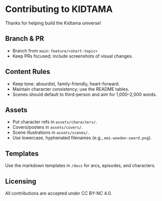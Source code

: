 # Contributing to KIDTAMA

Thanks for helping build the Kidtama universe!

## Branch & PR
- Branch from `main`: `feature/<short-topic>`
- Keep PRs focused; include screenshots of visual changes.

## Content Rules
- Keep tone: absurdist, family-friendly, heart-forward.
- Maintain character consistency; use the README tables.
- Scenes should default to third-person and aim for 1,000–2,000 words.

## Assets
- Put character refs in `assets/characters/`.
- Covers/posters in `assets/covers/`.
- Scene illustrations in `assets/scenes/`.
- Use lowercase, hyphenated filenames (e.g., `emi-wooden-sword.png`).

## Templates
Use the markdown templates in `/docs` for arcs, episodes, and characters.

## Licensing
All contributions are accepted under CC BY-NC 4.0.